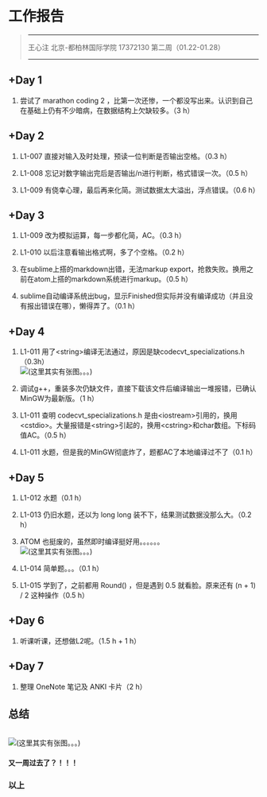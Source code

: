 工作报告
===

> ***
> 王心注 北京-都柏林国际学院 17372130
> 第二周（01.22-01.28）
> ***



+Day 1
---

1. 尝试了 marathon coding 2 ，比第一次还惨，一个都没写出来。认识到自己在基础上仍有不少暗病，在数据结构上欠缺较多。（3 h）

+Day 2
---

1. L1-007 直接对输入及时处理，预读一位判断是否输出空格。（0.3 h）

2. L1-008 忘记对数字输出完后是否输出/n进行判断，格式错误一次。（0.5 h）

3. L1-009 有侥幸心理，最后再来化简。测试数据太大溢出，浮点错误。（0.6 h）

+Day 3
---

1. L1-009 改为模拟运算，每一步都化简，AC。（0.3 h）

2. L1-010 以后注意看输出格式啊，多了个空格。（0.2 h）

3. 在sublime上搭的markdown出错，无法markup export，抢救失败。换用之前在atom上搭的markdown系统进行markup。（0.5 h）

4. sublime自动编译系统出bug，显示Finished但实际并没有编译成功（并且没有报出错误在哪），懒得弄了。（0.1 h）

+Day 4
---
1. L1-011 用了&lt;string&gt;编译无法通过，原因是缺codecvt_specializations.h（0.3h）
<br /><img src="/pic/2.png"  alt="(这里其实有张图。。。)" />

2. 调试g++，重装多次仍缺文件，直接下载该文件后编译输出一堆报错，已确认MinGW为最新版。（1 h）

3. L1-011 查明 codecvt_specializations.h 是由&lt;iostream&gt;引用的，换用&lt;cstdio&gt;。大量报错是&lt;string&gt;引起的，换用&lt;cstring&gt;和char数组。下标码值AC。（0.5 h）

4. L1-011 水题，但是我的MinGW彻底炸了，题都AC了本地编译过不了（0.1 h）

+Day 5
---

1. L1-012 水题（0.1 h）

2. L1-013 仍旧水题，还以为 long long 装不下，结果测试数据没那么大。（0.2 h）

3. ATOM 也挺废的，虽然即时编译挺好用。。。。。。
<br /><img src="/pic/3.png"  alt="(这里其实有张图。。。)" />

4. L1-014 简单题。。。（0.1 h）

5. L1-015 学到了，之前都用 Round() ，但是遇到 0.5 就看脸。原来还有 (n + 1) / 2 这种操作（0.5 h）

+Day 6
---

1. 听课听课，还想做L2呢。（1.5 h + 1 h）

+Day 7
---

1. 整理 OneNote 笔记及 ANKI 卡片（2 h）

总结
---

<br /><img src="/pic/1.png"  alt="(这里其实有张图。。。)" />

#### 又一周过去了？！！！

### 以上
